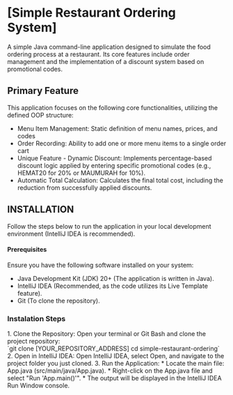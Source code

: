 # [Simple Restaurant Ordering System]
<p>A simple Java command-line application designed to simulate the food ordering process at a restaurant. Its core features include order management and the implementation of a discount system based on promotional codes.</p>
<h2>Primary Feature</h2>
<p>This application focuses on the following core functionalities, utilizing the defined OOP structure:</p>

- Menu Item Management: Static definition of menu names, prices, and codes
- Order Recording: Ability to add one or more menu items to a single order cart
- Unique Feature - Dynamic Discount: Implements percentage-based discount logic applied by entering specific promotional codes (e.g., HEMAT20 for 20% or MAUMURAH for 10%).
- Automatic Total Calculation: Calculates the final total cost, including the reduction from successfully applied discounts.

<h2>INSTALLATION</h2>
<p >Follow the steps below to run the application in your local development environment (IntelliJ IDEA is recommended).</p>
<h4><bold>Prerequisites</bold></h4>
Ensure you have the following software installed on your system:

- Java Development Kit (JDK) 20+ (The application is written in Java).
- IntelliJ IDEA (Recommended, as the code utilizes its Live Template feature).
- Git (To clone the repository).

<h3>Instalation Steps</h3>
1. Clone the Repository: Open your terminal or Git Bash and clone the project repository:
<br>`git clone [YOUR_REPOSITORY_ADDRESS]
cd simple-restaurant-ordering`</br>
2. Open in IntelliJ IDEA: Open IntelliJ IDEA, select Open, and navigate to the project folder you just cloned.
3. Run the Application:
* Locate the main file: App.java (src/main/java/App.java).
* Right-click on the App.java file and select "Run 'App.main()'".
* The output will be displayed in the IntelliJ IDEA Run Window console.
